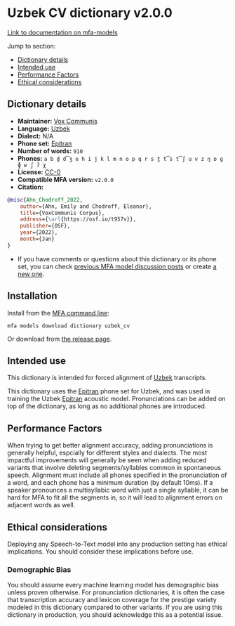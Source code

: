 
# Uzbek CV dictionary v2.0.0

[Link to documentation on mfa-models](https://mfa-models.readthedocs.io/en/main/dictionary/uzbek_cv.html)

Jump to section:

- [Dictionary details](#dictionary-details)
- [Intended use](#intended-use)
- [Performance Factors](#performance-factors)
- [Ethical considerations](#ethical-considerations)

## Dictionary details

- **Maintainer:** [Vox Communis](https://osf.io/t957v/)
- **Language:** [Uzbek](https://en.wikipedia.org/wiki/Uzbek_language)
- **Dialect:** N/A
- **Phone set:** [Epitran](https://github.com/dmort27/epitran)
- **Number of words:** `910`
- **Phones:** `a b d̪ d͡ʒ e h i j k l m n o p q r s t̪ t͡s t͡ʃ u v z ŋ ɒ ɡ ɸ ʁ ʃ ʔ χ`
- **License:** [CC-0](https://creativecommons.org/publicdomain/zero/1.0/)
- **Compatible MFA version:** `v2.0.0`
- **Citation:**

```bibtex
@misc{Ahn_Chodroff_2022,
	author={Ahn, Emily and Chodroff, Eleanor},
	title={VoxCommunis Corpus},
	address={\url{https://osf.io/t957v}},
	publisher={OSF},
	year={2022},
	month={Jan}
}
```

- If you have comments or questions about this dictionary or its phone set, you can check [previous MFA model discussion posts](https://github.com/MontrealCorpusTools/mfa-models/discussions?discussions_q=Uzbek+CV+dictionary+v2.0.0) or create [a new one](https://github.com/MontrealCorpusTools/mfa-models/discussions/new).

## Installation

Install from the [MFA command line](https://montreal-forced-aligner.readthedocs.io/en/latest/user_guide/models/index.html):

```
mfa models download dictionary uzbek_cv
```

Or download from [the release page](https://github.com/MontrealCorpusTools/mfa-models/releases/tag/dictionary-uzbek_cv-v2.0.0).

## Intended use

This dictionary is intended for forced alignment of [Uzbek](https://en.wikipedia.org/wiki/Uzbek_language) transcripts.

This dictionary uses the [Epitran](https://github.com/dmort27/epitran) phone set for Uzbek, and was used in training the Uzbek [Epitran](https://github.com/dmort27/epitran) acoustic model. Pronunciations can be added on top of the dictionary, as long as no additional phones are introduced.

## Performance Factors

When trying to get better alignment accuracy, adding pronunciations is generally helpful, espcially for different styles and dialects. The most impactful improvements will generally be seen when adding reduced variants that involve deleting segments/syllables common in spontaneous speech.  Alignment must include all phones specified in the pronunciation of a word, and each phone has a minimum duration (by default 10ms). If a speaker pronounces a multisyllabic word with just a single syllable, it can be hard for MFA to fit all the segments in, so it will lead to alignment errors on adjacent words as well.

## Ethical considerations

Deploying any Speech-to-Text model into any production setting has ethical implications. You should consider these implications before use.

### Demographic Bias

You should assume every machine learning model has demographic bias unless proven otherwise. For pronunciation dictionaries, it is often the case that transcription accuracy and lexicon coverage for the prestige variety modeled in this dictionary compared to other variants. If you are using this dictionary in production, you should acknowledge this as a potential issue.

